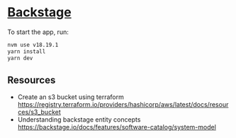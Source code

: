 # [Backstage](https://backstage.io)


To start the app, run:

```sh
nvm use v18.19.1
yarn install
yarn dev
```


## Resources

- Create an s3 bucket using terraform https://registry.terraform.io/providers/hashicorp/aws/latest/docs/resources/s3_bucket
- Understanding backstage entity concepts https://backstage.io/docs/features/software-catalog/system-model
